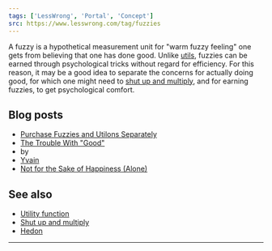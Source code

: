 ```yaml
---
tags: ['LessWrong', 'Portal', 'Concept']
src: https://www.lesswrong.com/tag/fuzzies
---
```


A fuzzy is a hypothetical measurement unit for "warm fuzzy feeling" one gets from believing that one has done good. Unlike [utils](https://wiki.lesswrong.com/wiki/utils), fuzzies can be earned through psychological tricks without regard for efficiency. For this reason, it may be a good idea to separate the concerns for actually doing good, for which one might need to [shut up and multiply](https://www.lesswrong.com/tag/shut-up-and-multiply), and for earning fuzzies, to get psychological comfort.

## Blog posts
- [Purchase Fuzzies and Utilons Separately](http://lesswrong.com/lw/6z/purchase_fuzzies_and_utilons_separately/)
- [The Trouble With "Good"](http://lesswrong.com/lw/bk/the_trouble_with_good/)
-  by 
- [Yvain](https://wiki.lesswrong.com/wiki/Yvain)
- [Not for the Sake of Happiness (Alone)](http://lesswrong.com/lw/lb/not_for_the_sake_of_happiness_alone/)

## See also
- [Utility function](https://www.lesswrong.com/tag/utility-functions)
- [Shut up and multiply](https://www.lesswrong.com/tag/shut-up-and-multiply)
- [Hedon](https://www.lesswrong.com/tag/hedon)



---

